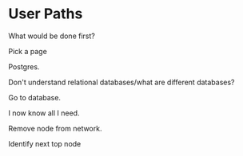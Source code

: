 # User Paths

What would be done first?

Pick a page

Postgres.

Don't understand relational databases/what are different databases?

Go to database.

I now know all I need.

Remove node from network.

Identify next top node